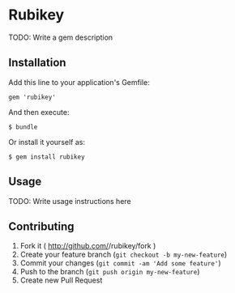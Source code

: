 # Rubikey

TODO: Write a gem description

## Installation

Add this line to your application's Gemfile:

    gem 'rubikey'

And then execute:

    $ bundle

Or install it yourself as:

    $ gem install rubikey

## Usage

TODO: Write usage instructions here

## Contributing

1. Fork it ( http://github.com/<my-github-username>/rubikey/fork )
2. Create your feature branch (`git checkout -b my-new-feature`)
3. Commit your changes (`git commit -am 'Add some feature'`)
4. Push to the branch (`git push origin my-new-feature`)
5. Create new Pull Request
